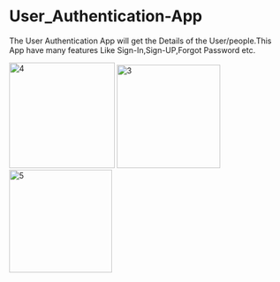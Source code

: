 # User_Authentication-App
The User Authentication  App will get the Details of the User/people.This App have many features Like Sign-In,Sign-UP,Forgot Password etc.

<img width="191" alt="4" src="https://user-images.githubusercontent.com/71587065/99187182-1911f500-277b-11eb-8fba-92ec9e07cc87.PNG">
<img width="187" alt="3" src="https://user-images.githubusercontent.com/71587065/99187183-1adbb880-277b-11eb-9bb7-df40435843db.PNG">
<img width="186" alt="5" src="https://user-images.githubusercontent.com/71587065/99187184-1d3e1280-277b-11eb-8b99-da46ab2b8ca4.PNG">

